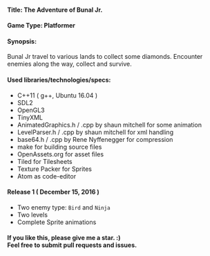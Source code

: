 #### Title: The Adventure of Bunal Jr.
#### Game Type: Platformer
#### Synopsis:
  Bunal Jr travel to various lands to collect some diamonds. Encounter enemies along the way, collect and survive.
#### Used libraries/technologies/specs:
 - C++11 ( g++, Ubuntu 16.04 )
 - SDL2
 - OpenGL3
 - TinyXML
 - AnimatedGraphics.h / .cpp by shaun mitchell for some animation
 - LevelParser.h / .cpp by shaun mitchell for xml handling
 - base64.h / .cpp by Rene Nyffenegger for compression
 - make for building source files
 - OpenAssets.org for asset files
 - Tiled for Tilesheets
 - Texture Packer for Sprites
 - Atom as code-editor

#### Release 1 ( December 15, 2016 )
 - Two enemy type: `Bird` and `Ninja`
 - Two levels
 - Complete Sprite animations

#### If you like this, please give me a star. :) <br> Feel free to submit pull requests and issues.
